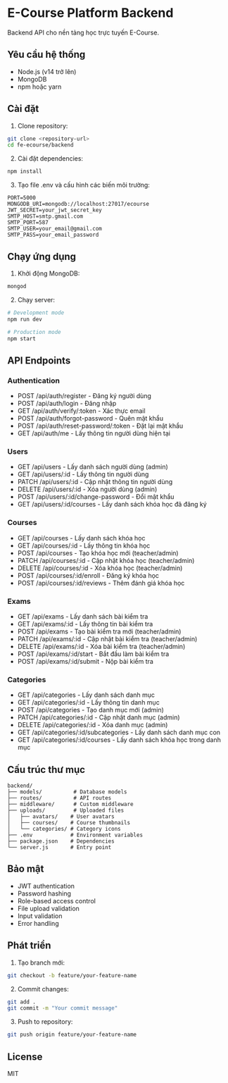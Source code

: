 # E-Course Platform Backend

Backend API cho nền tảng học trực tuyến E-Course.

## Yêu cầu hệ thống

- Node.js (v14 trở lên)
- MongoDB
- npm hoặc yarn

## Cài đặt

1. Clone repository:
```bash
git clone <repository-url>
cd fe-ecourse/backend
```

2. Cài đặt dependencies:
```bash
npm install
```

3. Tạo file .env và cấu hình các biến môi trường:
```
PORT=5000
MONGODB_URI=mongodb://localhost:27017/ecourse
JWT_SECRET=your_jwt_secret_key
SMTP_HOST=smtp.gmail.com
SMTP_PORT=587
SMTP_USER=your_email@gmail.com
SMTP_PASS=your_email_password
```

## Chạy ứng dụng

1. Khởi động MongoDB:
```bash
mongod
```

2. Chạy server:
```bash
# Development mode
npm run dev

# Production mode
npm start
```

## API Endpoints

### Authentication
- POST /api/auth/register - Đăng ký người dùng
- POST /api/auth/login - Đăng nhập
- GET /api/auth/verify/:token - Xác thực email
- POST /api/auth/forgot-password - Quên mật khẩu
- POST /api/auth/reset-password/:token - Đặt lại mật khẩu
- GET /api/auth/me - Lấy thông tin người dùng hiện tại

### Users
- GET /api/users - Lấy danh sách người dùng (admin)
- GET /api/users/:id - Lấy thông tin người dùng
- PATCH /api/users/:id - Cập nhật thông tin người dùng
- DELETE /api/users/:id - Xóa người dùng (admin)
- POST /api/users/:id/change-password - Đổi mật khẩu
- GET /api/users/:id/courses - Lấy danh sách khóa học đã đăng ký

### Courses
- GET /api/courses - Lấy danh sách khóa học
- GET /api/courses/:id - Lấy thông tin khóa học
- POST /api/courses - Tạo khóa học mới (teacher/admin)
- PATCH /api/courses/:id - Cập nhật khóa học (teacher/admin)
- DELETE /api/courses/:id - Xóa khóa học (teacher/admin)
- POST /api/courses/:id/enroll - Đăng ký khóa học
- POST /api/courses/:id/reviews - Thêm đánh giá khóa học

### Exams
- GET /api/exams - Lấy danh sách bài kiểm tra
- GET /api/exams/:id - Lấy thông tin bài kiểm tra
- POST /api/exams - Tạo bài kiểm tra mới (teacher/admin)
- PATCH /api/exams/:id - Cập nhật bài kiểm tra (teacher/admin)
- DELETE /api/exams/:id - Xóa bài kiểm tra (teacher/admin)
- POST /api/exams/:id/start - Bắt đầu làm bài kiểm tra
- POST /api/exams/:id/submit - Nộp bài kiểm tra

### Categories
- GET /api/categories - Lấy danh sách danh mục
- GET /api/categories/:id - Lấy thông tin danh mục
- POST /api/categories - Tạo danh mục mới (admin)
- PATCH /api/categories/:id - Cập nhật danh mục (admin)
- DELETE /api/categories/:id - Xóa danh mục (admin)
- GET /api/categories/:id/subcategories - Lấy danh sách danh mục con
- GET /api/categories/:id/courses - Lấy danh sách khóa học trong danh mục

## Cấu trúc thư mục

```
backend/
├── models/          # Database models
├── routes/          # API routes
├── middleware/      # Custom middleware
├── uploads/         # Uploaded files
│   ├── avatars/    # User avatars
│   ├── courses/    # Course thumbnails
│   └── categories/ # Category icons
├── .env            # Environment variables
├── package.json    # Dependencies
└── server.js       # Entry point
```

## Bảo mật

- JWT authentication
- Password hashing
- Role-based access control
- File upload validation
- Input validation
- Error handling

## Phát triển

1. Tạo branch mới:
```bash
git checkout -b feature/your-feature-name
```

2. Commit changes:
```bash
git add .
git commit -m "Your commit message"
```

3. Push to repository:
```bash
git push origin feature/your-feature-name
```

## License

MIT 
